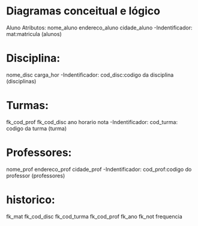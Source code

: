 # Diagramas conceitual e lógico
 Aluno
Atributos:
nome_aluno
endereco_aluno
cidade_aluno
-Indentificador:
mat:matricula (alunos)

 # Disciplina:
nome_disc
carga_hor
-Indentificador:
cod_disc:codigo da disciplina (disciplinas)

# Turmas:
fk_cod_prof
fk_cod_disc
ano
horario
nota
-Indentificador:
cod_turma: codigo da turma (turma)

# Professores:
nome_prof
endereco_prof
cidade_prof
-Indentificador:
cod_prof:codigo do professor (professores)

# historico:
fk_mat
fk_cod_disc
fk_cod_turma
fk_cod_prof
fk_ano
fk_not
frequencia
